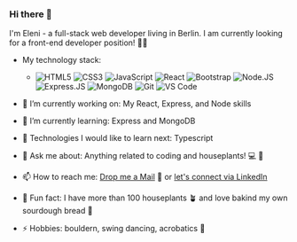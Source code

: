 ### Hi there 👋 
I'm Eleni - a full-stack web developer living in Berlin. I am currently looking for a front-end developer position! 👩‍💻

- My technology stack:  
    - ![HTML5](https://img.shields.io/badge/-HTML5-E34F26?style=plastic&logo=html5&logoColor=white)
    ![CSS3](https://img.shields.io/badge/-CSS3-1572B6?style=plastic&logo=css3)
    ![JavaScript](https://img.shields.io/badge/-JavaScript-black?style=plastic&logo=javascript)
    ![React](https://img.shields.io/badge/-React-3b2e5a?style=plastic&logo=react)
    ![Bootstrap](https://img.shields.io/badge/-Bootstrap-563D7C?style=plastic&logo=bootstrap)
    ![Node.JS](https://img.shields.io/badge/-Node.JS-black?style=plastic&logo=Node.js) 
    ![Express.JS](https://img.shields.io/badge/-Express.JS-c7b198?style=plastic&logo=Express.JS)
    ![MongoDB](https://img.shields.io/badge/-MongoDB-black?style=plastic&logo=mongodb)
    ![Git](https://img.shields.io/badge/-Git-black?style=plastic&logo=git)
    ![VS Code](https://img.shields.io/badge/-VS%20Code-007ACC?style=plastic&logo=visual-studio-code)

- 🔭 I’m currently working on: My React, Express, and Node skills 

- 🌱 I’m currently learning: Express and MongoDB

- 🤔 Technologies I would like to learn next: Typescript

- 💬 Ask me about: Anything related to coding and houseplants! 💻 🌵

- 📫 How to reach me: [Drop me a Mail](mailto:elenhkatsa@gmail.com) 📧 or [let's connect via LinkedIn](https://www.linkedin.com/in/eleni-katsareli/)

- 🌸 Fun fact: I have more than 100 houseplants :potted_plant: and love bakind my own sourdough bread :bread:
 
- ⚡ Hobbies: bouldern, swing dancing, acrobatics :cartwheeling:
